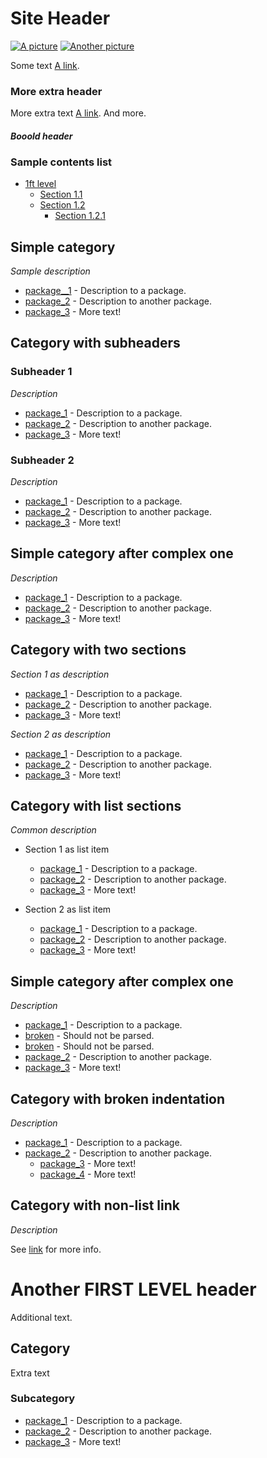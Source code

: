 #  Site Header
[![A picture](https://pic.org/pic)](https://url.org/url) [![Another picture](https://pic2.org/pic)](https://url2.org/url)

Some text [A link](https://url.com/url/path).

### More extra header

More extra text [A link](https://url.com/url/path). And more.

#### *Booold header*

### Sample contents list

- [1ft level](#fst-level)
    - [Section 1.1](#sec-1-1)
    - [Section 1.2](#sec-1-2)
        - [Section 1.2.1](#sec-1-2-1)

## Simple category

*Sample description*

* [package__1](https://github.com/user/package_1) - Description to a package.
* [package_2](https://github.com/user/package_2) - Description to another package.
* [package_3](https://github.com/user/package_3) - More text!

## Category with subheaders

### Subheader 1

*Description*

* [package_1](https://github.com/user/package_1) - Description to a package.
* [package_2](https://github.com/user/package_2) - Description to another package.
* [package_3](https://github.com/user/package_3) - More text!

### Subheader 2

*Description*

* [package_1](https://github.com/user/package_1) - Description to a package.
* [package_2](https://github.com/user/package_2) - Description to another package.
* [package_3](https://github.com/user/package_3) - More text!


## Simple category after complex one

*Description*

* [package_1](https://github.com/user/package_1) - Description to a package.
* [package_2](https://github.com/user/package_2) - Description to another package.
* [package_3](https://github.com/user/package_3) - More text!

## Category with two sections

*Section 1 as description*

* [package_1](https://github.com/user/package_1) - Description to a package.
* [package_2](https://github.com/user/package_2) - Description to another package.
* [package_3](https://github.com/user/package_3) - More text!

*Section 2 as description*

* [package_1](https://github.com/user/package_1) - Description to a package.
* [package_2](https://github.com/user/package_2) - Description to another package.
* [package_3](https://github.com/user/package_3) - More text!

## Category with list sections

*Common description*

* Section 1 as list item
    * [package_1](https://github.com/user/package_1) - Description to a package.
    * [package_2](https://github.com/user/package_2) - Description to another package.
    * [package_3](https://github.com/user/package_3) - More text!

* Section 2 as list item
    * [package_1](https://github.com/user/package_1) - Description to a package.
    * [package_2](https://github.com/user/package_2) - Description to another package.
    * [package_3](https://github.com/user/package_3) - More text!

## Simple category after complex one

*Description*

* [package_1](https://github.com/user/package_1) - Description to a package.
* [broken](https://notgithub.com/user/package_1) - Should not be parsed.
* [broken](https://github.com/user/package_1/tree) - Should not be parsed.
* [package_2](https://github.com/user/package_2) - Description to another package.
* [package_3](https://github.com/user/package_3) - More text!


## Category with broken indentation

*Description*

* [package_1](https://github.com/user/package_1) - Description to a package.
* [package_2](https://github.com/user/package_2) - Description to another package.
    * [package_3](https://github.com/user/package_3) - More text!
    * [package_4](https://github.com/user/package_4) - More text!


## Category with non-list link

*Description*

See [link](https://github.com/user/repo) for more info.

# Another FIRST LEVEL header

Additional text.

## Category

Extra text

### Subcategory

* [package_1](https://github.com/user/package_1) - Description to a package.
* [package_2](https://github.com/user/package_2) - Description to another package.
* [package_3](https://github.com/user/package_3) - More text!
